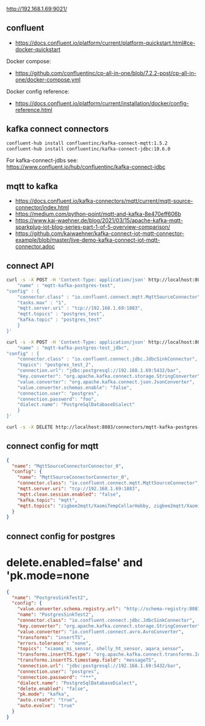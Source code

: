 <http://192.168.1.69:9021/>

## confluent

- <https://docs.confluent.io/platform/current/platform-quickstart.html#ce-docker-quickstart>

Docker compose:

- <https://github.com/confluentinc/cp-all-in-one/blob/7.2.2-post/cp-all-in-one/docker-compose.yml>

Docker config reference:

- <https://docs.confluent.io/platform/current/installation/docker/config-reference.html>

## kafka connect connectors

```bash
confluent-hub install confluentinc/kafka-connect-mqtt:1.5.2
confluent-hub install confluentinc/kafka-connect-jdbc:10.6.0
```

For kafka-connect-jdbs see: <https://www.confluent.io/hub/confluentinc/kafka-connect-jdbc>

## mqtt to kafka

- <https://docs.confluent.io/kafka-connectors/mqtt/current/mqtt-source-connector/index.html>
- <https://medium.com/python-point/mqtt-and-kafka-8e470eff606b>
- <https://www.kai-waehner.de/blog/2021/03/15/apache-kafka-mqtt-sparkplug-iot-blog-series-part-1-of-5-overview-comparison/>
- <https://github.com/kaiwaehner/kafka-connect-iot-mqtt-connector-example/blob/master/live-demo-kafka-connect-iot-mqtt-connector.adoc>

## connect API

```bash
curl -s -X POST -H 'Content-Type: application/json' http://localhost:8083/connectors -d '{
    "name" : "mqtt-kafka-postgres-test",
"config" : {
    "connector.class" : "io.confluent.connect.mqtt.MqttSourceConnector",
    "tasks.max" : "1",
    "mqtt.server.uri" : "tcp://192.168.1.69:1883",
    "mqtt.topics" : "postgres_test",
    "kafka.topic" : "postgres_test"
    }
}'

```

```bash
curl -s -X POST -H 'Content-Type: application/json' http://localhost:8083/connectors -d '{
    "name" : "mqtt-kafka-postgres-test_jdbc",
"config" : {
    "connector.class" : "io.confluent.connect.jdbc.JdbcSinkConnector",
    "topics": "postgres_test_2",
    "connection.url": "jdbc:postgresql://192.168.1.69:5432/bar",
    "key.converter": "org.apache.kafka.connect.storage.StringConverter",
    "value.converter": "org.apache.kafka.connect.json.JsonConverter",
    "value.converter.schemas.enable": "false",
    "connection.user": "postgres",
    "connection.password": "foo",
    "dialect.name": "PostgreSqlDatabaseDialect"
    }
}'
```

```bash
curl -s -X DELETE http://localhost:8083/connectors/mqtt-kafka-postgres-test_jdbc
```

## connect config for mqtt

```json
{
  "name": "MqttSourceConnectorConnector_0",
  "config": {
    "name": "MqttSourceConnectorConnector_0",
    "connector.class": "io.confluent.connect.mqtt.MqttSourceConnector",
    "mqtt.server.uri": "tcp://192.168.1.69:1883",
    "mqtt.clean.session.enabled": "false",
    "kafka.topic": "mqtt",
    "mqtt.topics": "zigbee2mqtt/XaomiTempCellarHobby, zigbee2mqtt/XaomiTempCellarVersorgung"
  }
}
```

## connect config for postgres

# delete.enabled=false' and 'pk.mode=none

```json
{
  "name": "PostgresSinkTest2",
  "config": {
    "value.converter.schema.registry.url": "http://schema-registry:8081",
    "name": "PostgresSinkTest2",
    "connector.class": "io.confluent.connect.jdbc.JdbcSinkConnector",
    "key.converter": "org.apache.kafka.connect.storage.StringConverter",
    "value.converter": "io.confluent.connect.avro.AvroConverter",
    "transforms": "insertTS",
    "errors.tolerance": "none",
    "topics": "xiaomi_mi_sensor, shelly_ht_sensor, aqara_sensor",
    "transforms.insertTS.type": "org.apache.kafka.connect.transforms.InsertField$Value",
    "transforms.insertTS.timestamp.field": "messageTS",
    "connection.url": "jdbc:postgresql://192.168.1.69:5432/bar",
    "connection.user": "postgres",
    "connection.password": "***",
    "dialect.name": "PostgreSqlDatabaseDialect",
    "delete.enabled": "false",
    "pk.mode": "kafka",
    "auto.create": "true",
    "auto.evolve": "true"
  }
}
```

